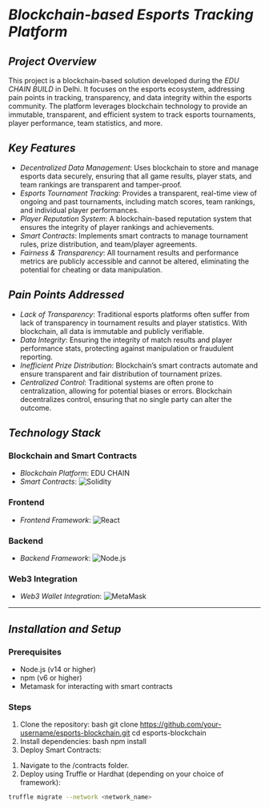 # *Blockchain-based Esports Tracking Platform*

## *Project Overview*
This project is a blockchain-based solution developed during the *EDU CHAIN BUILD* in Delhi. It focuses on the esports ecosystem, addressing pain points in tracking, transparency, and data integrity within the esports community. The platform leverages blockchain technology to provide an immutable, transparent, and efficient system to track esports tournaments, player performance, team statistics, and more.

## *Key Features*
- *Decentralized Data Management*: Uses blockchain to store and manage esports data securely, ensuring that all game results, player stats, and team rankings are transparent and tamper-proof.
- *Esports Tournament Tracking*: Provides a transparent, real-time view of ongoing and past tournaments, including match scores, team rankings, and individual player performances.
- *Player Reputation System*: A blockchain-based reputation system that ensures the integrity of player rankings and achievements.
- *Smart Contracts*: Implements smart contracts to manage tournament rules, prize distribution, and team/player agreements.
- *Fairness & Transparency*: All tournament results and performance metrics are publicly accessible and cannot be altered, eliminating the potential for cheating or data manipulation.

## *Pain Points Addressed*
- *Lack of Transparency*: Traditional esports platforms often suffer from lack of transparency in tournament results and player statistics. With blockchain, all data is immutable and publicly verifiable.
- *Data Integrity*: Ensuring the integrity of match results and player performance stats, protecting against manipulation or fraudulent reporting.
- *Inefficient Prize Distribution*: Blockchain’s smart contracts automate and ensure transparent and fair distribution of tournament prizes.
- *Centralized Control*: Traditional systems are often prone to centralization, allowing for potential biases or errors. Blockchain decentralizes control, ensuring that no single party can alter the outcome.

## *Technology Stack*

### Blockchain and Smart Contracts
- *Blockchain Platform*: 
EDU CHAIN
- *Smart Contracts*: 
  ![Solidity](https://img.shields.io/badge/Solidity-363636?style=flat&logo=solidity&logoColor=white)

### Frontend
- *Frontend Framework*: 
  ![React](https://img.shields.io/badge/React-61DAFB?style=flat&logo=react&logoColor=black)
  
### Backend
- *Backend Framework*:
  ![Node.js](https://img.shields.io/badge/Node.js-339933?style=flat&logo=node.js&logoColor=white)

### Web3 Integration
- *Web3 Wallet Integration*:
  ![MetaMask](https://img.shields.io/badge/MetaMask-F6851D?style=flat&logo=metamask&logoColor=white)

---

## *Installation and Setup*
### Prerequisites
- Node.js (v14 or higher)
- npm (v6 or higher)
- Metamask for interacting with smart contracts

### Steps
1. Clone the repository:
   bash
   git clone https://github.com/your-username/esports-blockchain.git
   cd esports-blockchain
2. Install dependencies:
   bash
   npm install
3. Deploy Smart Contracts:

1) Navigate to the /contracts folder.
2) Deploy using Truffle or Hardhat (depending on your choice of framework):
  ```bash
  truffle migrate --network <network_name>
